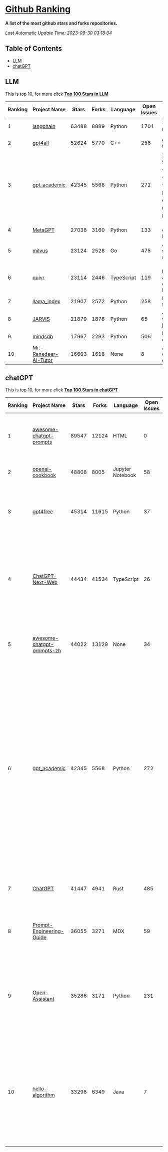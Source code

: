 [Github Ranking](./README.md)
==========

**A list of the most github stars and forks repositories.**

*Last Automatic Update Time: 2023-09-30 03:18:04*

## Table of Contents
 * [LLM](#LLM)
 * [chatGPT](#chatGPT)

## LLM

This is top 10, for more click **[Top 100 Stars in LLM](Top100/LLM.md)**

| Ranking | Project Name | Stars | Forks | Language | Open Issues | Description | Last Commit |
| ------- | ------------ | ----- | ----- | -------- | ----------- | ----------- | ----------- |
| 1 | [langchain](https://github.com/langchain-ai/langchain) | 63488 | 8889 | Python | 1701 | ⚡ Building applications with LLMs through composability ⚡ | 2023-09-30T00:21:03Z |
| 2 | [gpt4all](https://github.com/nomic-ai/gpt4all) | 52624 | 5770 | C++ | 256 | gpt4all: open-source LLM chatbots that you can run anywhere | 2023-09-30T01:12:59Z |
| 3 | [gpt_academic](https://github.com/binary-husky/gpt_academic) | 42345 | 5568 | Python | 272 | 为ChatGPT/GLM提供实用化交互界面，特别优化论文阅读/润色/写作体验，模块化设计，支持自定义快捷按钮&函数插件，支持Python和C++等项目剖析&自译解功能，PDF/LaTex论文翻译&总结功能，支持并行问询多种LLM模型，支持chatglm2等本地模型。兼容文心一言, moss, llama2, rwkv, claude2, 通义千问, 书生, 讯飞星火等。 | 2023-09-30T01:56:30Z |
| 4 | [MetaGPT](https://github.com/geekan/MetaGPT) | 27038 | 3160 | Python | 133 | 🌟 The Multi-Agent Framework: Given one line Requirement, return PRD, Design, Tasks, Repo | 2023-09-30T03:16:27Z |
| 5 | [milvus](https://github.com/milvus-io/milvus) | 23124 | 2528 | Go | 475 | A cloud-native vector database, storage for next generation AI applications | 2023-09-30T02:31:29Z |
| 6 | [quivr](https://github.com/StanGirard/quivr) | 23114 | 2446 | TypeScript | 119 | 🧠 Your Second Brain supercharged by Generative AI 🧠 Dump all your files and chat with your personal assistant on your files & more using GPT 3.5/4, Private, Anthropic, VertexAI, LLMs... | 2023-09-29T12:42:18Z |
| 7 | [llama_index](https://github.com/jerryjliu/llama_index) | 21907 | 2572 | Python | 258 | LlamaIndex (GPT Index) is a data framework for your LLM applications | 2023-09-30T02:00:55Z |
| 8 | [JARVIS](https://github.com/microsoft/JARVIS) | 21879 | 1878 | Python | 65 | JARVIS, a system to connect LLMs with ML community. Paper: https://arxiv.org/pdf/2303.17580.pdf | 2023-09-10T05:50:43Z |
| 9 | [mindsdb](https://github.com/mindsdb/mindsdb) | 17967 | 2293 | Python | 506 | MindsDB connects AI models to databases. | 2023-09-30T00:43:07Z |
| 10 | [Mr.-Ranedeer-AI-Tutor](https://github.com/JushBJJ/Mr.-Ranedeer-AI-Tutor) | 16603 | 1618 | None | 8 | A GPT-4 AI Tutor Prompt for customizable personalized learning experiences. | 2023-08-31T05:52:22Z |


## chatGPT

This is top 10, for more click **[Top 100 Stars in chatGPT](Top100/chatGPT.md)**

| Ranking | Project Name | Stars | Forks | Language | Open Issues | Description | Last Commit |
| ------- | ------------ | ----- | ----- | -------- | ----------- | ----------- | ----------- |
| 1 | [awesome-chatgpt-prompts](https://github.com/f/awesome-chatgpt-prompts) | 89547 | 12124 | HTML | 0 | This repo includes ChatGPT prompt curation to use ChatGPT better. | 2023-09-29T06:21:28Z |
| 2 | [openai-cookbook](https://github.com/openai/openai-cookbook) | 48808 | 8005 | Jupyter Notebook | 58 | Examples and guides for using the OpenAI API | 2023-09-30T01:23:01Z |
| 3 | [gpt4free](https://github.com/xtekky/gpt4free) | 45314 | 11615 | Python | 37 | The official gpt4free repository \| various collection of powerful language models | 2023-09-29T14:54:54Z |
| 4 | [ChatGPT-Next-Web](https://github.com/Yidadaa/ChatGPT-Next-Web) | 44434 | 41534 | TypeScript | 26 | A well-designed cross-platform ChatGPT UI (Web / PWA / Linux / Win / MacOS). 一键拥有你自己的跨平台 ChatGPT 应用。 | 2023-09-29T09:48:31Z |
| 5 | [awesome-chatgpt-prompts-zh](https://github.com/PlexPt/awesome-chatgpt-prompts-zh) | 44022 | 13129 | None | 34 | ChatGPT 中文调教指南。各种场景使用指南。学习怎么让它听你的话。 | 2023-08-08T04:36:57Z |
| 6 | [gpt_academic](https://github.com/binary-husky/gpt_academic) | 42345 | 5568 | Python | 272 | 为ChatGPT/GLM提供实用化交互界面，特别优化论文阅读/润色/写作体验，模块化设计，支持自定义快捷按钮&函数插件，支持Python和C++等项目剖析&自译解功能，PDF/LaTex论文翻译&总结功能，支持并行问询多种LLM模型，支持chatglm2等本地模型。兼容文心一言, moss, llama2, rwkv, claude2, 通义千问, 书生, 讯飞星火等。 | 2023-09-30T01:56:30Z |
| 7 | [ChatGPT](https://github.com/lencx/ChatGPT) | 41447 | 4941 | Rust | 485 | 🔮 ChatGPT Desktop Application (Mac, Windows and Linux) | 2023-09-22T05:42:31Z |
| 8 | [Prompt-Engineering-Guide](https://github.com/dair-ai/Prompt-Engineering-Guide) | 36055 | 3271 | MDX | 59 | 🐙 Guides, papers, lecture, notebooks and resources for prompt engineering | 2023-09-27T14:28:32Z |
| 9 | [Open-Assistant](https://github.com/LAION-AI/Open-Assistant) | 35286 | 3171 | Python | 231 | OpenAssistant is a chat-based assistant that understands tasks, can interact with third-party systems, and retrieve information dynamically to do so. | 2023-09-25T18:36:50Z |
| 10 | [hello-algorithm](https://github.com/geekxh/hello-algorithm) | 33298 | 6349 | Java | 7 | 🌍 针对小白的算法训练 \| 包括四部分：①.大厂面经 ②.力扣图解  ③.千本开源电子书 ④.百张技术思维导图（项目花了上百小时，希望可以点 star 支持，🌹感谢~）推荐免费ChatGPT使用网站 | 2023-06-13T04:13:17Z |

